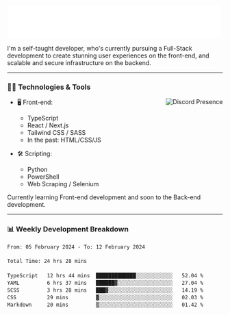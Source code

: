 <img src="assets/wave.svg" alt=":wave:" />

I'm a self-taught developer, who's currently pursuing a Full-Stack development to create stunning user experiences on the front-end, and scalable and secure infrastructure on the backend.

---

### 🧑‍💻 Technologies & Tools

<a href="https://discord.com/users/414304208649453568" target="_blank" rel="nofollow">
   <img src="https://lanyard-profile-readme.vercel.app/api/414304208649453568?idleMessage=Probably%20doing%20something%20else..." alt="Discord Presence" align="right">
</a>

- 🖥️ Front-end:

  - TypeScript
  - React / Next.js
  - Tailwind CSS / SASS
  - In the past: HTML/CSS/JS

- 🛠 Scripting:

  - Python
  - PowerShell
  - Web Scraping / Selenium

Currently learning Front-end development and soon to the Back-end development.

---

### 📊 Weekly Development Breakdown

<!-- ![ccrsxx's GitHub Stats](https://github-readme-stats.vercel.app/api?username=ccrsxx&count_private=true&theme=tokyonight) -->
<!-- ![ccrsxx's Top Langs](https://github-readme-stats.vercel.app/api/top-langs/?username=ccrsxx&hide=lua,java,html&theme=tokyonight) -->

<!--START_SECTION:waka-->

```txt
From: 05 February 2024 - To: 12 February 2024

Total Time: 24 hrs 28 mins

TypeScript   12 hrs 44 mins  █████████████░░░░░░░░░░░░   52.04 %
YAML         6 hrs 37 mins   ██████▓░░░░░░░░░░░░░░░░░░   27.04 %
SCSS         3 hrs 28 mins   ███▓░░░░░░░░░░░░░░░░░░░░░   14.19 %
CSS          29 mins         ▓░░░░░░░░░░░░░░░░░░░░░░░░   02.03 %
Markdown     20 mins         ▒░░░░░░░░░░░░░░░░░░░░░░░░   01.42 %
```

<!--END_SECTION:waka-->
